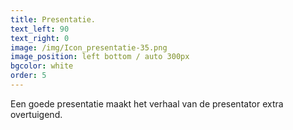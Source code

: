 ```yaml
---
title: Presentatie.
text_left: 90
text_right: 0
image: /img/Icon_presentatie-35.png
image_position: left bottom / auto 300px
bgcolor: white
order: 5
---
```


Een goede presentatie maakt het verhaal van de presentator extra overtuigend.